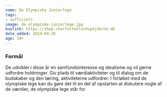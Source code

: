 ```yaml
---
name: De Olympiske Juniorlege
tags:
- uofficielt
image: de-olympiske-juniorlege.jpg
buylink: https://shop.charlottenlundspejderne.dk
date_added: 2024-04-26
age: 10+
---
```

### Formål 
De udvikler i disse år en samfundsinteresse og idealisme og vil gerne udfordre holdninger. Giv plads til værdiaktiviteter og til dialog om de budskaber og den læring, aktiviteterne udfordrer. I forløbet med de olympiske lege kan du gøre det til en del af opstarten at diskutere nogle af de værdier, de olympiske lege står for.